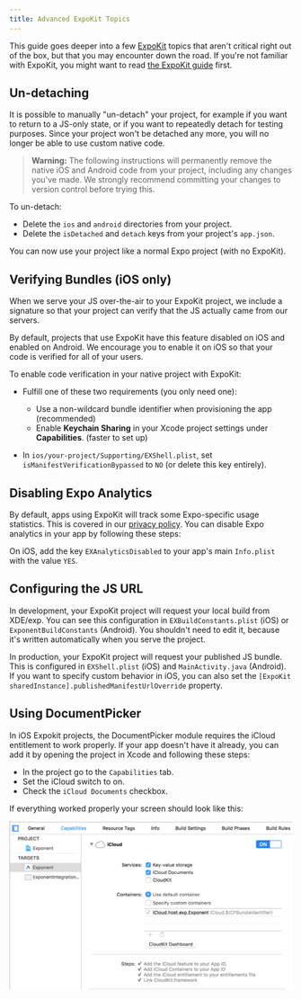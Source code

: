 ```yaml
---
title: Advanced ExpoKit Topics
---
```


This guide goes deeper into a few [ExpoKit](expokit.html) topics that aren't critical
right out of the box, but that you may encounter down the road. If you're not familiar with
ExpoKit, you might want to read [the ExpoKit guide](expokit.html) first.

## Un-detaching

It is possible to manually "un-detach" your project, for example if you want to return to a JS-only state, or if you want to repeatedly detach for testing purposes. Since your project won't be detached any more, you will no longer be able to use custom native code.

> **Warning:** The following instructions will permanently remove the native iOS and Android code from your project, including any changes you've made. We strongly recommend committing your changes to version control before trying this.

To un-detach:

- Delete the `ios` and `android` directories from your project.
- Delete the `isDetached` and `detach` keys from your project's `app.json`.

You can now use your project like a normal Expo project (with no ExpoKit).

## Verifying Bundles (iOS only)

When we serve your JS over-the-air to your ExpoKit project, we include a signature so that
your project can verify that the JS actually came from our servers.

By default, projects that use ExpoKit have this feature disabled on iOS and enabled on
Android. We encourage you to enable it on iOS so that your code is verified for all of your
users.

To enable code verification in your native project with ExpoKit:

-   Fulfill one of these two requirements (you only need one):

    -   Use a non-wildcard bundle identifier when provisioning the app (recommended)
    -   Enable **Keychain Sharing** in your Xcode project settings under **Capabilities**. (faster to
        set up)

-   In `ios/your-project/Supporting/EXShell.plist`, set `isManifestVerificationBypassed` to
    `NO` (or delete this key entirely).

## Disabling Expo Analytics

By default, apps using ExpoKit will track some Expo-specific usage statistics. This is covered
in our [privacy policy](https://expo.io/privacy). You can disable Expo analytics in your app by
following these steps:

On iOS, add the key `EXAnalyticsDisabled` to your app's main `Info.plist` with the value `YES`.

## Configuring the JS URL

In development, your ExpoKit project will request your local build from XDE/exp. You can see this configuration in `EXBuildConstants.plist` (iOS) or `ExponentBuildConstants` (Android). You shouldn't need to edit it, because it's written automatically when you serve the project.

In production, your ExpoKit project will request your published JS bundle. This is configured in `EXShell.plist` (iOS) and `MainActivity.java` (Android). If you want to specify custom behavior in iOS, you can also set the `[ExpoKit sharedInstance].publishedManifestUrlOverride` property.

## Using DocumentPicker

In iOS Expokit projects, the DocumentPicker module requires the iCloud entitlement to work properly. If your app doesn't have it already, you can add it by opening the project in Xcode and following these steps:

- In the project go to the `Capabilities` tab.
- Set the iCloud switch to on.
- Check the `iCloud Documents` checkbox.

If everything worked properly your screen should look like this:

![](./icloud-entitlement.png)
